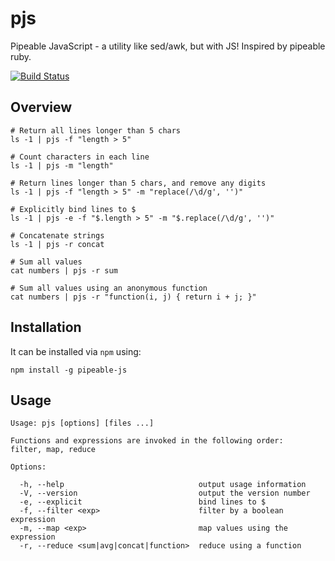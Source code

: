 # pjs

Pipeable JavaScript - a utility like sed/awk, but with JS! Inspired by pipeable
ruby.

[![Build Status](https://travis-ci.org/danielstjules/pjs.png)](https://travis-ci.org/danielstjules/pjs)

## Overview

```
# Return all lines longer than 5 chars
ls -1 | pjs -f "length > 5"

# Count characters in each line
ls -1 | pjs -m "length"

# Return lines longer than 5 chars, and remove any digits
ls -1 | pjs -f "length > 5" -m "replace(/\d/g', '')"

# Explicitly bind lines to $
ls -1 | pjs -e -f "$.length > 5" -m "$.replace(/\d/g', '')"

# Concatenate strings
ls -1 | pjs -r concat

# Sum all values
cat numbers | pjs -r sum

# Sum all values using an anonymous function
cat numbers | pjs -r "function(i, j) { return i + j; }"
```

## Installation

It can be installed via `npm` using:

```
npm install -g pipeable-js
```

## Usage

```
Usage: pjs [options] [files ...]

Functions and expressions are invoked in the following order:
filter, map, reduce

Options:

  -h, --help                              output usage information
  -V, --version                           output the version number
  -e, --explicit                          bind lines to $
  -f, --filter <exp>                      filter by a boolean expression
  -m, --map <exp>                         map values using the expression
  -r, --reduce <sum|avg|concat|function>  reduce using a function
```
